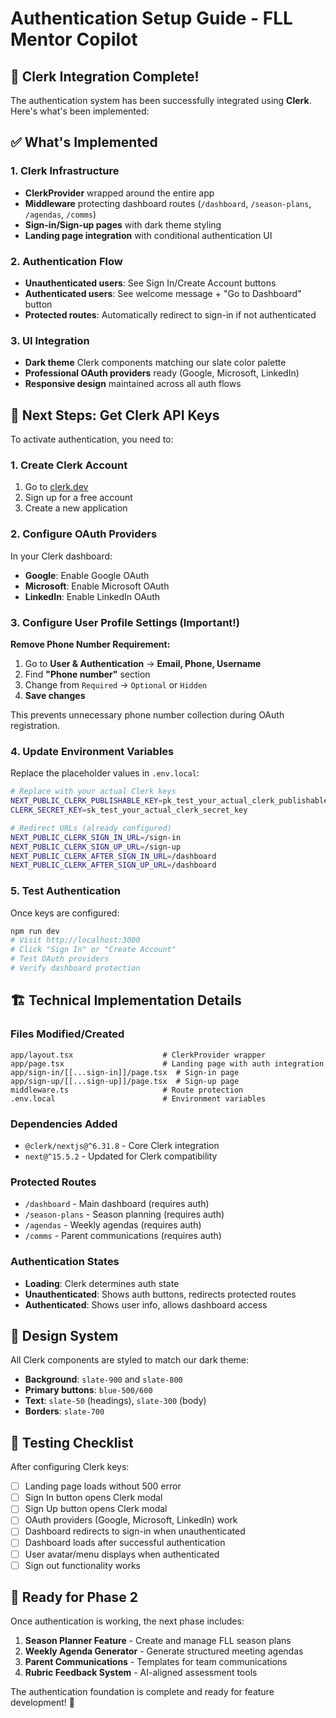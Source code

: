# Authentication Setup Guide - FLL Mentor Copilot

## 🎉 Clerk Integration Complete!

The authentication system has been successfully integrated using **Clerk**. Here's what's been implemented:

## ✅ What's Implemented

### **1. Clerk Infrastructure**
- **ClerkProvider** wrapped around the entire app
- **Middleware** protecting dashboard routes (`/dashboard`, `/season-plans`, `/agendas`, `/comms`)
- **Sign-in/Sign-up pages** with dark theme styling
- **Landing page integration** with conditional authentication UI

### **2. Authentication Flow**
- **Unauthenticated users**: See Sign In/Create Account buttons
- **Authenticated users**: See welcome message + "Go to Dashboard" button
- **Protected routes**: Automatically redirect to sign-in if not authenticated

### **3. UI Integration**
- **Dark theme** Clerk components matching our slate color palette
- **Professional OAuth providers** ready (Google, Microsoft, LinkedIn)
- **Responsive design** maintained across all auth flows

## 🔑 Next Steps: Get Clerk API Keys

To activate authentication, you need to:

### **1. Create Clerk Account**
1. Go to [clerk.dev](https://clerk.dev)
2. Sign up for a free account
3. Create a new application

### **2. Configure OAuth Providers**
In your Clerk dashboard:
- **Google**: Enable Google OAuth
- **Microsoft**: Enable Microsoft OAuth  
- **LinkedIn**: Enable LinkedIn OAuth

### **3. Configure User Profile Settings (Important!)**
**Remove Phone Number Requirement:**
1. Go to **User & Authentication** → **Email, Phone, Username**
2. Find **"Phone number"** section
3. Change from `Required` → `Optional` or `Hidden`
4. **Save changes**

This prevents unnecessary phone number collection during OAuth registration.

### **4. Update Environment Variables**
Replace the placeholder values in `.env.local`:

```bash
# Replace with your actual Clerk keys
NEXT_PUBLIC_CLERK_PUBLISHABLE_KEY=pk_test_your_actual_clerk_publishable_key
CLERK_SECRET_KEY=sk_test_your_actual_clerk_secret_key

# Redirect URLs (already configured)
NEXT_PUBLIC_CLERK_SIGN_IN_URL=/sign-in
NEXT_PUBLIC_CLERK_SIGN_UP_URL=/sign-up
NEXT_PUBLIC_CLERK_AFTER_SIGN_IN_URL=/dashboard
NEXT_PUBLIC_CLERK_AFTER_SIGN_UP_URL=/dashboard
```

### **5. Test Authentication**
Once keys are configured:
```bash
npm run dev
# Visit http://localhost:3000
# Click "Sign In" or "Create Account"
# Test OAuth providers
# Verify dashboard protection
```

## 🏗️ Technical Implementation Details

### **Files Modified/Created**
```
app/layout.tsx                    # ClerkProvider wrapper
app/page.tsx                      # Landing page with auth integration
app/sign-in/[[...sign-in]]/page.tsx  # Sign-in page
app/sign-up/[[...sign-up]]/page.tsx  # Sign-up page
middleware.ts                     # Route protection
.env.local                        # Environment variables
```

### **Dependencies Added**
- `@clerk/nextjs@^6.31.8` - Core Clerk integration
- `next@^15.5.2` - Updated for Clerk compatibility

### **Protected Routes**
- `/dashboard` - Main dashboard (requires auth)
- `/season-plans` - Season planning (requires auth)
- `/agendas` - Weekly agendas (requires auth)  
- `/comms` - Parent communications (requires auth)

### **Authentication States**
- **Loading**: Clerk determines auth state
- **Unauthenticated**: Shows auth buttons, redirects protected routes
- **Authenticated**: Shows user info, allows dashboard access

## 🎨 Design System

All Clerk components are styled to match our dark theme:
- **Background**: `slate-900` and `slate-800`
- **Primary buttons**: `blue-500/600`
- **Text**: `slate-50` (headings), `slate-300` (body)
- **Borders**: `slate-700`

## 🧪 Testing Checklist

After configuring Clerk keys:
- [ ] Landing page loads without 500 error
- [ ] Sign In button opens Clerk modal
- [ ] Sign Up button opens Clerk modal  
- [ ] OAuth providers (Google, Microsoft, LinkedIn) work
- [ ] Dashboard redirects to sign-in when unauthenticated
- [ ] Dashboard loads after successful authentication
- [ ] User avatar/menu displays when authenticated
- [ ] Sign out functionality works

## 🚀 Ready for Phase 2

Once authentication is working, the next phase includes:
1. **Season Planner Feature** - Create and manage FLL season plans
2. **Weekly Agenda Generator** - Generate structured meeting agendas
3. **Parent Communications** - Templates for team communications
4. **Rubric Feedback System** - AI-aligned assessment tools

The authentication foundation is complete and ready for feature development! 🎯